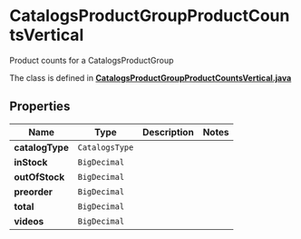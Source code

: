 

# CatalogsProductGroupProductCountsVertical

Product counts for a CatalogsProductGroup

The class is defined in **[CatalogsProductGroupProductCountsVertical.java](../../src/main/java/org/openapitools/model/CatalogsProductGroupProductCountsVertical.java)**

## Properties

Name | Type | Description | Notes
------------ | ------------- | ------------- | -------------
**catalogType** | `CatalogsType` |  | 
**inStock** | `BigDecimal` |  | 
**outOfStock** | `BigDecimal` |  | 
**preorder** | `BigDecimal` |  | 
**total** | `BigDecimal` |  | 
**videos** | `BigDecimal` |  | 








